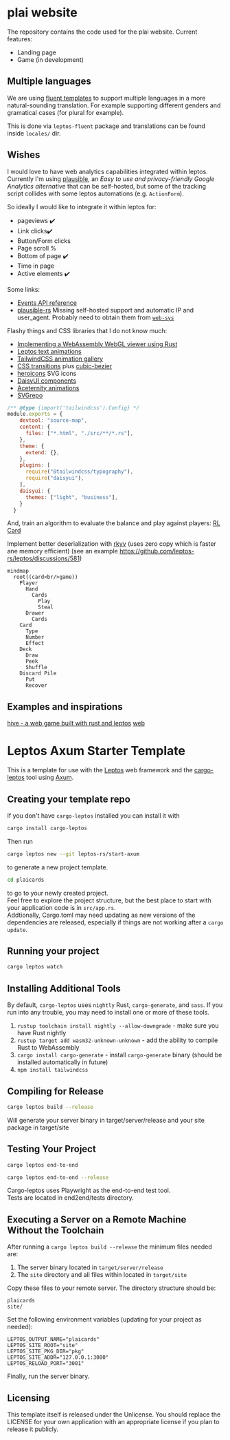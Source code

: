 # plai website
The repository contains the code used for the plai website. 
Current features:

* Landing page 
* Game (in development)

## Multiple languages

We are using [fluent templates](https://projectfluent.org/) to support multiple languages
in a more natural-sounding translation. 
For example supporting different genders and gramatical cases (for plural for example).

This is done via `leptos-fluent` package and translations can be found inside `locales/` dir.

## Wishes

I would love to have web analytics capabilities integrated within leptos. 
Currently I'm using [plausible](https://plausible.io/), an 
_Easy to use and privacy-friendly Google Analytics alternative_ that can be self-hosted,
but some of the tracking script collides with some leptos automations (e.g. `ActionForm`).

So ideally I would like to integrate it within leptos for:

* pageviews ✔️
* Link clicks✔️
* Button/Form clicks 
* Page scroll %
 * Bottom of page ✔️
* Time in page
* Active elements ✔️

Some links: 

* [Events API reference](https://plausible.io/docs/events-api)
* [plausible-rs](https://github.com/goddtriffin/plausible-rs) Missing self-hosted support and automatic IP and user_agent. Probably need to obtain them from [`web-sys`](https://docs.rs/web-sys/latest/web_sys/struct.Navigator.html#method.user_agent)


Flashy things and CSS libraries that I do not know much:

* [Implementing a WebAssembly WebGL viewer using Rust](https://julien-decharentenay.medium.com/implementing-a-webassembly-webgl-viewer-using-rust-a6d8a703153d)
* [Leptos text animations](https://paulwagener.github.io/leptos_animation/text)
* [TailwindCSS animation gallery](https://animation.ibelick.com/)
* [CSS transitions](https://www.joshwcomeau.com/animation/css-transitions/) plus [cubic-bezier](https://cubic-bezier.com)
* [heroicons](https://heroicons.com/) SVG icons
* [DaisyUI components](https://daisyui.com/)
* [Aceternity animations](https://ui.aceternity.com/)
* [SVGrepo](https://www.svgrepo.com/collection/lets-duotone-glyph-icons/4)

```javascript
/** @type {import('tailwindcss').Config} */
module.exports = {
    devtool: "source-map",
    content: {
      files: ["*.html", "./src/**/*.rs"],
    },
    theme: {
      extend: {},
    },
    plugins: [
      require("@tailwindcss/typography"), 
      require("daisyui"),
    ],
    daisyui: {
      themes: ["light", "business"],
    }
  }
```


And, train an algorithm to evaluate the balance and play against players:
[RL Card](https://rlcard.org/index.html)


Implement better deserialization with [rkyv](https://rkyv.org/rkyv.html) (uses zero copy which is faster ane memory efficient) (see an example https://github.com/leptos-rs/leptos/discussions/581) 

```mermaid
mindmap
  root((card<br/>game))
    Player
      Hand
        Cards
          Play
          Steal
      Drawer
        Cards
    Card
      Type
      Number
      Effect
    Deck
      Draw
      Peek
      Shuffle
    Discard Pile
      Put
      Recover
```

## Examples and inspirations

[hive - a web game built with rust and leptos](https://github.com/hiveboardgame/hive/tree/main) [web](https://hivegame.com/)


# Leptos Axum Starter Template

This is a template for use with the [Leptos](https://github.com/leptos-rs/leptos) web framework and the [cargo-leptos](https://github.com/akesson/cargo-leptos) tool using [Axum](https://github.com/tokio-rs/axum).

## Creating your template repo

If you don't have `cargo-leptos` installed you can install it with

```bash
cargo install cargo-leptos
```

Then run
```bash
cargo leptos new --git leptos-rs/start-axum
```

to generate a new project template.

```bash
cd plaicards
```

to go to your newly created project.  
Feel free to explore the project structure, but the best place to start with your application code is in `src/app.rs`.  
Addtionally, Cargo.toml may need updating as new versions of the dependencies are released, especially if things are not working after a `cargo update`.

## Running your project

```bash
cargo leptos watch
```

## Installing Additional Tools

By default, `cargo-leptos` uses `nightly` Rust, `cargo-generate`, and `sass`. If you run into any trouble, you may need to install one or more of these tools.

1. `rustup toolchain install nightly --allow-downgrade` - make sure you have Rust nightly
2. `rustup target add wasm32-unknown-unknown` - add the ability to compile Rust to WebAssembly
3. `cargo install cargo-generate` - install `cargo-generate` binary (should be installed automatically in future)
4. `npm install tailwindcss`


## Compiling for Release
```bash
cargo leptos build --release
```

Will generate your server binary in target/server/release and your site package in target/site

## Testing Your Project
```bash
cargo leptos end-to-end
```

```bash
cargo leptos end-to-end --release
```

Cargo-leptos uses Playwright as the end-to-end test tool.  
Tests are located in end2end/tests directory.

## Executing a Server on a Remote Machine Without the Toolchain
After running a `cargo leptos build --release` the minimum files needed are:

1. The server binary located in `target/server/release`
2. The `site` directory and all files within located in `target/site`

Copy these files to your remote server. The directory structure should be:
```text
plaicards
site/
```
Set the following environment variables (updating for your project as needed):
```text
LEPTOS_OUTPUT_NAME="plaicards"
LEPTOS_SITE_ROOT="site"
LEPTOS_SITE_PKG_DIR="pkg"
LEPTOS_SITE_ADDR="127.0.0.1:3000"
LEPTOS_RELOAD_PORT="3001"
```
Finally, run the server binary.

## Licensing

This template itself is released under the Unlicense. You should replace the LICENSE for your own application with an appropriate license if you plan to release it publicly.
